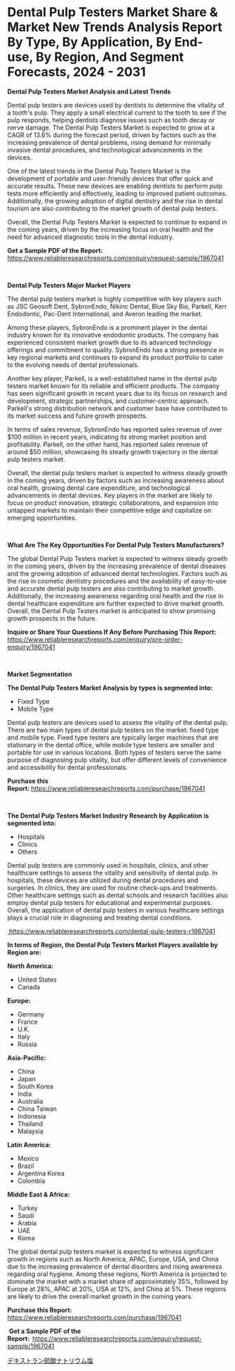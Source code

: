 <p><h1>Dental Pulp Testers Market Share & Market New Trends Analysis Report By Type, By Application, By End-use, By Region, And Segment Forecasts, 2024 - 2031</h1></p><p><strong>Dental Pulp Testers Market Analysis and Latest Trends</strong></p>
<p><p>Dental pulp testers are devices used by dentists to determine the vitality of a tooth's pulp. They apply a small electrical current to the tooth to see if the pulp responds, helping dentists diagnose issues such as tooth decay or nerve damage. The Dental Pulp Testers Market is expected to grow at a CAGR of 13.6% during the forecast period, driven by factors such as the increasing prevalence of dental problems, rising demand for minimally invasive dental procedures, and technological advancements in the devices.</p><p>One of the latest trends in the Dental Pulp Testers Market is the development of portable and user-friendly devices that offer quick and accurate results. These new devices are enabling dentists to perform pulp tests more efficiently and effectively, leading to improved patient outcomes. Additionally, the growing adoption of digital dentistry and the rise in dental tourism are also contributing to the market growth of dental pulp testers.</p><p>Overall, the Dental Pulp Testers Market is expected to continue to expand in the coming years, driven by the increasing focus on oral health and the need for advanced diagnostic tools in the dental industry.</p></p>
<p><strong>Get a Sample PDF of the Report:&nbsp;</strong> <a href="https://www.reliableresearchreports.com/enquiry/request-sample/1967041">https://www.reliableresearchreports.com/enquiry/request-sample/1967041</a></p>
<p>&nbsp;</p>
<p><strong>Dental Pulp Testers Major Market Players</strong></p>
<p><p>The dental pulp testers market is highly competitive with key players such as JSC Geosoft Dent, SybronEndo, Nikinc Dental, Blue Sky Bio, Parkell, Kerr Endodontic, Pac-Dent International, and Averon leading the market. </p><p>Among these players, SybronEndo is a prominent player in the dental industry known for its innovative endodontic products. The company has experienced consistent market growth due to its advanced technology offerings and commitment to quality. SybronEndo has a strong presence in key regional markets and continues to expand its product portfolio to cater to the evolving needs of dental professionals. </p><p>Another key player, Parkell, is a well-established name in the dental pulp testers market known for its reliable and efficient products. The company has seen significant growth in recent years due to its focus on research and development, strategic partnerships, and customer-centric approach. Parkell's strong distribution network and customer base have contributed to its market success and future growth prospects. </p><p>In terms of sales revenue, SybronEndo has reported sales revenue of over $100 million in recent years, indicating its strong market position and profitability. Parkell, on the other hand, has reported sales revenue of around $50 million, showcasing its steady growth trajectory in the dental pulp testers market. </p><p>Overall, the dental pulp testers market is expected to witness steady growth in the coming years, driven by factors such as increasing awareness about oral health, growing dental care expenditure, and technological advancements in dental devices. Key players in the market are likely to focus on product innovation, strategic collaborations, and expansion into untapped markets to maintain their competitive edge and capitalize on emerging opportunities.</p></p>
<p>&nbsp;</p>
<p><strong>What Are The Key Opportunities For Dental Pulp Testers Manufacturers?</strong></p>
<p><p>The global Dental Pulp Testers market is expected to witness steady growth in the coming years, driven by the increasing prevalence of dental diseases and the growing adoption of advanced dental technologies. Factors such as the rise in cosmetic dentistry procedures and the availability of easy-to-use and accurate dental pulp testers are also contributing to market growth. Additionally, the increasing awareness regarding oral health and the rise in dental healthcare expenditure are further expected to drive market growth. Overall, the Dental Pulp Testers market is anticipated to show promising growth prospects in the future.</p></p>
<p><strong>Inquire or Share Your Questions If Any Before Purchasing This Report:</strong> <a href="https://www.reliableresearchreports.com/enquiry/pre-order-enquiry/1967041">https://www.reliableresearchreports.com/enquiry/pre-order-enquiry/1967041</a></p>
<p>&nbsp;</p>
<p><strong>Market Segmentation</strong></p>
<p><strong>The Dental Pulp Testers Market Analysis by types is segmented into:</strong></p>
<p><ul><li>Fixed Type</li><li>Mobile Type</li></ul></p>
<p><p>Dental pulp testers are devices used to assess the vitality of the dental pulp. There are two main types of dental pulp testers on the market: fixed type and mobile type. Fixed type testers are typically larger machines that are stationary in the dental office, while mobile type testers are smaller and portable for use in various locations. Both types of testers serve the same purpose of diagnosing pulp vitality, but offer different levels of convenience and accessibility for dental professionals.</p></p>
<p><strong>Purchase this Report:&nbsp;</strong><a href="https://www.reliableresearchreports.com/purchase/1967041">https://www.reliableresearchreports.com/purchase/1967041</a></p>
<p>&nbsp;</p>
<p><strong>The Dental Pulp Testers Market Industry Research by Application is segmented into:</strong></p>
<p><ul><li>Hospitals</li><li>Clinics</li><li>Others</li></ul></p>
<p><p>Dental pulp testers are commonly used in hospitals, clinics, and other healthcare settings to assess the vitality and sensitivity of dental pulp. In hospitals, these devices are utilized during dental procedures and surgeries. In clinics, they are used for routine check-ups and treatments. Other healthcare settings such as dental schools and research facilities also employ dental pulp testers for educational and experimental purposes. Overall, the application of dental pulp testers in various healthcare settings plays a crucial role in diagnosing and treating dental conditions.</p></p>
<p><a href="https://www.reliableresearchreports.com/dental-pulp-testers-r1967041">&nbsp;https://www.reliableresearchreports.com/dental-pulp-testers-r1967041</a></p>
<p><strong>In terms of Region, the Dental Pulp Testers Market Players available by Region are:</strong></p>
<p>
    <p> <strong> North America: </strong>
        <ul>
            <li>United States</li>
            <li>Canada</li>
        </ul>
        </p> 
    <p> <strong> Europe: </strong>
        <ul>
            <li>Germany</li>
            <li>France</li>
            <li>U.K.</li>
            <li>Italy</li>
            <li>Russia</li>
        </ul>
        </p> 
    <p> <strong> Asia-Pacific: </strong>
        <ul>
            <li>China</li>
            <li>Japan</li>
            <li>South Korea</li>
            <li>India</li>
            <li>Australia</li>
            <li>China Taiwan</li>
            <li>Indonesia</li>
            <li>Thailand</li>
            <li>Malaysia</li>
        </ul>
        </p> 
    <p> <strong> Latin America: </strong>
        <ul>
            <li>Mexico</li>
            <li>Brazil</li>
            <li>Argentina Korea</li>
            <li>Colombia</li>
        </ul>
        </p> 
    <p> <strong> Middle East & Africa: </strong>
        <ul>
            <li>Turkey</li>
            <li>Saudi</li>
            <li>Arabia</li>
            <li>UAE</li>
            <li>Korea</li>
        </ul>
    </p>
    </p>
<p><p>The global dental pulp testers market is expected to witness significant growth in regions such as North America, APAC, Europe, USA, and China due to the increasing prevalence of dental disorders and rising awareness regarding oral hygiene. Among these regions, North America is projected to dominate the market with a market share of approximately 35%, followed by Europe at 28%, APAC at 20%, USA at 12%, and China at 5%. These regions are likely to drive the overall market growth in the coming years.</p></p>
<p><strong>Purchase this Report: </strong><a href="https://www.reliableresearchreports.com/purchase/1967041">https://www.reliableresearchreports.com/purchase/1967041</a></p>
<p>&nbsp;<strong>Get a Sample PDF of the Report:&nbsp;&nbsp;</strong><a href="https://www.reliableresearchreports.com/enquiry/request-sample/1967041">https://www.reliableresearchreports.com/enquiry/request-sample/1967041</a></p>
<p><strong></strong></p>
<p><p><a href="https://github.com/RaeJenkins1952/Market-Research-Report-List-1/blob/main/637870649488.md">デキストラン硫酸ナトリウム塩</a></p></p>